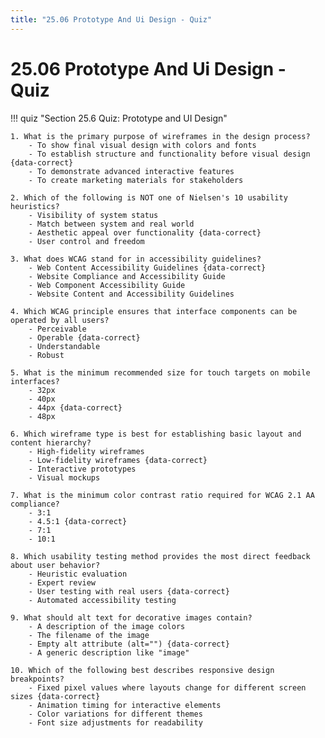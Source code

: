 ```yaml
---
title: "25.06 Prototype And Ui Design - Quiz"
---
```


# 25.06 Prototype And Ui Design - Quiz

!!! quiz "Section 25.6 Quiz: Prototype and UI Design"

    1. What is the primary purpose of wireframes in the design process?
        - To show final visual design with colors and fonts
        - To establish structure and functionality before visual design {data-correct}
        - To demonstrate advanced interactive features
        - To create marketing materials for stakeholders

    2. Which of the following is NOT one of Nielsen's 10 usability heuristics?
        - Visibility of system status
        - Match between system and real world
        - Aesthetic appeal over functionality {data-correct}
        - User control and freedom

    3. What does WCAG stand for in accessibility guidelines?
        - Web Content Accessibility Guidelines {data-correct}
        - Website Compliance and Accessibility Guide
        - Web Component Accessibility Guide
        - Website Content and Accessibility Guidelines

    4. Which WCAG principle ensures that interface components can be operated by all users?
        - Perceivable
        - Operable {data-correct}
        - Understandable
        - Robust

    5. What is the minimum recommended size for touch targets on mobile interfaces?
        - 32px
        - 40px
        - 44px {data-correct}
        - 48px

    6. Which wireframe type is best for establishing basic layout and content hierarchy?
        - High-fidelity wireframes
        - Low-fidelity wireframes {data-correct}
        - Interactive prototypes
        - Visual mockups

    7. What is the minimum color contrast ratio required for WCAG 2.1 AA compliance?
        - 3:1
        - 4.5:1 {data-correct}
        - 7:1
        - 10:1

    8. Which usability testing method provides the most direct feedback about user behavior?
        - Heuristic evaluation
        - Expert review
        - User testing with real users {data-correct}
        - Automated accessibility testing

    9. What should alt text for decorative images contain?
        - A description of the image colors
        - The filename of the image
        - Empty alt attribute (alt="") {data-correct}
        - A generic description like "image"

    10. Which of the following best describes responsive design breakpoints?
        - Fixed pixel values where layouts change for different screen sizes {data-correct}
        - Animation timing for interactive elements
        - Color variations for different themes
        - Font size adjustments for readability
